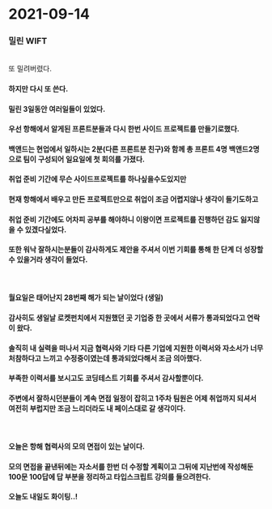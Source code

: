 # 2021-09-14

### 밀린 WIFT

<br> 또 밀려버렸다.

#### 하지만 다시 또 쓴다.

#### 밀린 3일동안 여러일들이 있었다.

#### 우선 항해에서 알게된 프론트분들과 다시 한번 사이드 프로젝트를 만들기로했다.

#### 백앤드는 현업에서 일하시는 2분(다른 프론트분 친구)와 함께 총 프론트 4명 백앤드2명으로 팀이 구성되어 일요일에 첫 회의를 가졌다.

#### 취업 준비 기간에 무슨 사이드프로젝트를 하나싶을수도있지만

#### 현재 항해에서 배우고 만든 프로젝트만으로 취업이 조금 어렵지않나 생각이 들기도하고

#### 취업 준비 기간에도 어차피 공부를 해야하니 이왕이면 프로젝트를 진행하던 감도 잃지않을 수 있겠다싶었다.

#### 또한 워낙 잘하시는분들이 감사하게도 제안을 주셔서 이번 기회를 통해 한 단계 더 성장할 수 있을거라 생각이 들었다.

<br>

#### 월요일은 태어난지 28번째 해가 되는 날이었다 (생일)

#### 감사히도 생일날 로켓펀치에서 지원했던 곳 기업중 한 곳에서 서류가 통과되었다고 연락이 왔다.

#### 솔직히 내 실력을 떠나서 지금 협력사와 기타 다른 기업에 지원한 이력서와 자소서가 너무 처참하다고 느끼고 수정중이였는데 통과되었다해서 조금 의아했다.

#### 부족한 이력서를 보시고도 코딩테스트 기회를 주셔서 감사할뿐이다.

#### 주변에서 잘하시던분들이 계속 면접 일정이 잡히고 1주차 팀원은 어제 취업까지 되셔서 여전히 부럽지만 조금 느리더라도 내 페이스대로 갈 생각이다.

<br>

#### 오늘은 항해 협력사의 모의 면접이 있는 날이다.

#### 모의 면접을 끝낸뒤에는 자소서를 한번 더 수정할 계획이고 그뒤에 지난번에 작성해둔 100문 100답에 답 부분을 정리하고 타입스크립트 강의를 들으려한다.

#### 오늘도 내일도 화이팅..!
